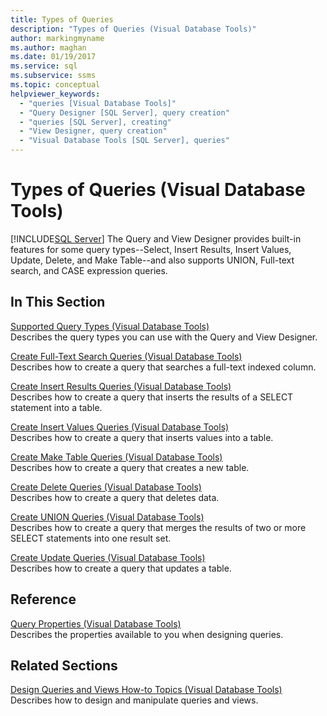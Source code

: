 ```yaml
---
title: Types of Queries
description: "Types of Queries (Visual Database Tools)"
author: markingmyname
ms.author: maghan
ms.date: 01/19/2017
ms.service: sql
ms.subservice: ssms
ms.topic: conceptual
helpviewer_keywords:
  - "queries [Visual Database Tools]"
  - "Query Designer [SQL Server], query creation"
  - "queries [SQL Server], creating"
  - "View Designer, query creation"
  - "Visual Database Tools [SQL Server], queries"
---
```

# Types of Queries (Visual Database Tools)
[!INCLUDE[SQL Server](../../includes/applies-to-version/sqlserver.md)]
The Query and View Designer provides built-in features for some query types--Select, Insert Results, Insert Values, Update, Delete, and Make Table--and also supports UNION, Full-text search, and CASE expression queries.  
  
## In This Section  
[Supported Query Types &#40;Visual Database Tools&#41;](../../ssms/visual-db-tools/supported-query-types-visual-database-tools.md)  
Describes the query types you can use with the Query and View Designer.  
  
[Create Full-Text Search Queries &#40;Visual Database Tools&#41;](../../ssms/visual-db-tools/create-full-text-search-queries-visual-database-tools.md)  
Describes how to create a query that searches a full-text indexed column.  
  
[Create Insert Results Queries &#40;Visual Database Tools&#41;](../../ssms/visual-db-tools/create-insert-results-queries-visual-database-tools.md)  
Describes how to create a query that inserts the results of a SELECT statement into a table.  
  
[Create Insert Values Queries &#40;Visual Database Tools&#41;](../../ssms/visual-db-tools/create-insert-values-queries-visual-database-tools.md)  
Describes how to create a query that inserts values into a table.  
  
[Create Make Table Queries &#40;Visual Database Tools&#41;](../../ssms/visual-db-tools/create-make-table-queries-visual-database-tools.md)  
Describes how to create a query that creates a new table.  
  
[Create Delete Queries &#40;Visual Database Tools&#41;](../../ssms/visual-db-tools/create-delete-queries-visual-database-tools.md)  
Describes how to create a query that deletes data.  
  
[Create UNION Queries &#40;Visual Database Tools&#41;](../../ssms/visual-db-tools/create-union-queries-visual-database-tools.md)  
Describes how to create a query that merges the results of two or more SELECT statements into one result set.  
  
[Create Update Queries &#40;Visual Database Tools&#41;](../../ssms/visual-db-tools/create-update-queries-visual-database-tools.md)  
Describes how to create a query that updates a table.  
  
## Reference  
[Query Properties &#40;Visual Database Tools&#41;](../../ssms/visual-db-tools/query-properties-visual-database-tools.md)  
Describes the properties available to you when designing queries.  
  
## Related Sections  
[Design Queries and Views How-to Topics &#40;Visual Database Tools&#41;](../../ssms/visual-db-tools/design-queries-and-views-how-to-topics-visual-database-tools.md)  
Describes how to design and manipulate queries and views.  
  
